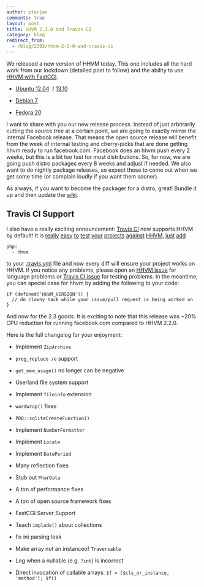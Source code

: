 ```yaml
---
author: ptarjan
comments: true
layout: post
title: HHVM 2.3.0 and Travis CI
category: blog
redirect_from:
  - /blog/2393/hhvm-2-3-0-and-travis-ci
---
```


We released a new version of HHVM today. This one includes all the hard work from our lockdown (detailed post to follow) and the ability to use [HHVM with FastCGI](http://www.hhvm.com/blog/1817/fastercgi-with-hhvm).




  * [Ubuntu 12.04](https://github.com/facebook/hhvm/wiki/Prebuilt-Packages-on-Ubuntu-12.04)  / [13.10](https://github.com/facebook/hhvm/wiki/Prebuilt-Packages-on-Ubuntu-13.10)


  * [Debian 7](https://github.com/facebook/hhvm/wiki/Prebuilt-Packages-on-Debian-7)


  * [Fedora 20](https://github.com/facebook/hhvm/wiki/Prebuilt-Packages-on-Fedora-20)


I want to share with you our new release process. Instead of just arbitrarily cutting the source tree at a certain point, we are going to exactly mirror the internal Facebook release. That means the open source release will benefit from the week of internal testing and cherry-picks that are done getting hhvm ready to run facebook.com. Facebook does an hhvm push every 2 weeks, but this is a bit too fast for most distributions. So, for now, we are going push distro packages every 8 weeks and adjust if needed. We also want to do nightly package releases, so expect those to come out when we get some time (or complain loudly if you want them sooner).

As always, if you want to become the packager for a distro, great! Bundle it up and then update the [wiki](https://github.com/facebook/hhvm/wiki#installing-pre-built-packages-for-hhvm).


## Travis CI Support


I also have a really exciting announcement: [Travis CI](https://travis-ci.org/) now supports HHVM by default! It is [really](https://github.com/kriswallsmith/assetic/pull/548) [easy](https://github.com/yiisoft/yii/pull/3109) [to](https://github.com/codeguy/Slim/pull/698) [test](https://github.com/phpbb/phpbb/pull/1932) [your](https://github.com/joomla/joomla-cms/pull/2677) [projects](https://github.com/doctrine/doctrine2/pull/873) [against](https://github.com/EllisLab/CodeIgniter/pull/2766) [HHVM](https://github.com/j4mie/idiorm/pull/168), [just](https://github.com/sebastianbergmann/phpunit/pull/1072) [add](https://github.com/j4mie/paris/pull/81)


    php:
      - hhvm


to your [.travis.yml](http://about.travis-ci.org/docs/user/languages/php/) file and now every diff will ensure your project works on HHVM. If you notice any problems, please open an [HHVM issue](https://github.com/facebook/hhvm/issues) for language problems or [Travis CI issue](https://github.com/travis-ci/travis-ci/issues?labels=php&page=1&state=open) for testing problems. In the meantime, you can special case for hhvm by adding the following to your code:


    if (defined('HHVM_VERSION')) {
      // do clowny hack while your issue/pull request is being worked on
    }


And now for the 2.3 goods. It is exciting to note that this release was ~20% CPU reduction for running facebook.com compared to HHVM 2.2.0.

Here is the full changelog for your enjoyment:




  * Implement `ZipArchive`


  * `preg_replace /e` support


  * `get_mem_usage()` no longer can be negative


  * Userland file system support


  * Implement `fileinfo` extension


  * `wordwrap()` fixes


  * `PDO::sqliteCreateFunction()`


  * Implement `NumberFormatter`


  * Implement `Locale`


  * Implement `DatePeriod`


  * Many reflection fixes


  * Stub out `PharData`


  * A ton of performance fixes


  * A ton of open source framework fixes


  * FastCGI Server Support


  * Teach `implode()` about collections


  * fix ini parsing leak


  * Make array not an instanceof `Traversable`


  * Log when a nullable (e.g. `?int`) is incorrect


  * Direct invocation of callable arrays: `$f = [$cls_or_instance, 'method']; $f()`

